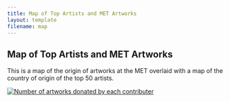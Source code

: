 ```yaml
---
title: Map of Top Artists and MET Artworks
layout: template
filename: map
---
```


<html>
<body>


<h2>Map of Top Artists and MET Artworks</h2>

<p>This is a map of the origin of artworks at the MET overlaid with a map of the country of origin of the top 50 artists.</p>


<div class='tableauPlaceholder' id='viz1616980851868' style='position: relative'><noscript><a href='#'><img alt='Number of artworks donated by each contributer ' src='https:&#47;&#47;public.tableau.com&#47;static&#47;images&#47;Gi&#47;Gift_Donation_Contributers&#47;Sheet1&#47;1_rss.png' style='border: none' /></a></noscript><object class='tableauViz'  style='display:none;'><param name='host_url' value='https%3A%2F%2Fpublic.tableau.com%2F' /> <param name='embed_code_version' value='3' /> <param name='site_root' value='' /><param name='name' value='Gift_Donation_Contributers&#47;Sheet1' /><param name='tabs' value='no' /><param name='toolbar' value='yes' /><param name='static_image' value='https:&#47;&#47;public.tableau.com&#47;static&#47;images&#47;Gi&#47;Gift_Donation_Contributers&#47;Sheet1&#47;1.png' /> <param name='animate_transition' value='yes' /><param name='display_static_image' value='yes' /><param name='display_spinner' value='yes' /><param name='display_overlay' value='yes' /><param name='display_count' value='yes' /><param name='language' value='en' /><param name='filter' value='publish=yes' /></object></div>                <script type='text/javascript'>                    var divElement = document.getElementById('viz1616980851868');                    var vizElement = divElement.getElementsByTagName('object')[0];                    vizElement.style.width='100%';vizElement.style.height=(divElement.offsetWidth*0.75)+'px';                    var scriptElement = document.createElement('script');                    scriptElement.src = 'https://public.tableau.com/javascripts/api/viz_v1.js';                    vizElement.parentNode.insertBefore(scriptElement, vizElement);                </script>

</body>
</html>




